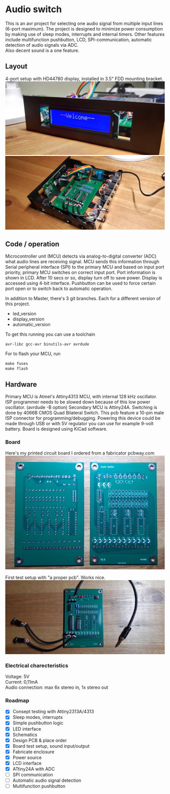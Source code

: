# Audio switch   

This is an avr project for selecting one audio signal from multiple input lines (6-port maximum). The project is designed to minimize power consumption by making use of sleep modes, interrupts and internal timers. Other features include multifunction pushbutton, LCD, SPI-communication, automatic detection of audio signals via ADC.\
Also decent sound is a one feature.

## Layout

4-port setup with HD44780 display, installed in 3.5" FDD mounting bracket.\
![LCD](/pics/welcome.jpg)
![Test setup](/pics/display_setup.jpg)  

## Code / operation

Microcontroller unit (MCU) detects via analog-to-digital converter (ADC) what audio lines are receiving signal. MCU sends this information through Serial peripheral interface (SPI) to the primary MCU and based on input port priority, primary MCU switches on correct input port. Port information is shown in LCD. After 10 secs or so, display turn off to save power. Display is accessed using 4-bit interface. Pushbutton can be used to force certain port open or to switch back to automatic operation.
  
In addition to Master, there's 3 git branches. Each for a different version of this project.
- led_version
- display_version
- automatic_version

To get this running you can use a toolchain
```
avr-libc gcc-avr binutils-avr avrdude
```

For to flash your MCU, run
```shell
make fuses
make flash
```

## Hardware  

Primary MCU is Atmel's Attiny4313 MCU, with internal 128 kHz oscillator. ISP programmer needs to be slowed down because of this low power oscillator. (avrdude -B option) Secondary MCU is Attiny24A. Switching is done by 4066B CMOS Quad Bilateral Switch.
This pcb feature a 10-pin male ISP connector for programming/debugging. Powering this device could be made through USB or with 5V regulator you can use for example 9-volt battery. Board is designed using KiCad software.

### Board

Here's my printed circuit board I ordered from a fabricator pcbway.com\
<img src="/pics/front_back.jpg" alt="Front">

First test setup with "a proper pcb". Works nice.\
<img src="/pics/test_setup.jpg" alt="test-setup">

### Electrical charecteristics

Voltage: 5V\
Current: 0,11mA\
Audio connection: max 6x stereo in, 1x stereo out

### Roadmap

- [x] Consept testing with Attiny2313A/4313
- [x] Sleep modes, interrupts
- [x] Simple pushbutton logic
- [x] LED interface
- [x] Schematics
- [x] Design PCB & place order
- [x] Board test setup, sound input/output
- [x] Fabricate enclosure
- [x] Power source
- [x] LCD interface
- [X] ATtiny24A with ADC
- [ ] SPI communication 
- [ ] Automatic audio signal detection
- [ ] Multifunction pushbutton